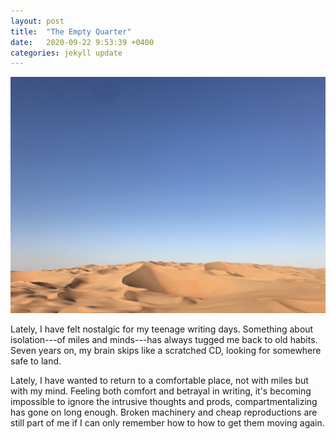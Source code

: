 ```yaml
---
layout: post
title:  "The Empty Quarter"
date:   2020-09-22 9:53:39 +0400
categories: jekyll update
---
```

![Lower third is rolling sand dunes. Upper two thirds is a gradient blue sky.](https://github.com/havemaps/havemaps.github.io/blob/master/_site/assets/img/2020-09-22-thoughts.JPG?raw=true "The Empty Quarter")

Lately, I have felt nostalgic for my teenage writing days.
Something about isolation---of miles and minds---has always tugged me back to old habits. Seven years on, my brain skips like a scratched CD, looking for somewhere safe to land.

Lately, I have wanted to return to a comfortable place, not with miles but with my mind. Feeling both comfort and betrayal in writing, it's becoming impossible to ignore the intrusive thoughts and prods, compartmentalizing has gone on long enough. Broken machinery and cheap reproductions are still part of me if I can only remember how to how to get them moving again.

<html>
  <head>
    <title>The Empty Quarter<title>
    <meta name="viewport" content="initial-scale=1.0">
    <meta charset="utf-8">
<link rel="stylesheet" href="https://unpkg.com/leaflet@1.4.0/dist/leaflet.css"
integrity="sha512-puBpdR0798OZvTTbP4A8Ix/l+A4dHDD0DGqYW6RQ+9jxkRFclaxxQb/SJAWZfWAkuyeQUytO7+7N4QKrDh+drA=="
crossorigin=""/>

<script src="https://unpkg.com/leaflet@1.4.0/dist/leaflet.js"
integrity="sha512-QVftwZFqvtRNi0ZyCtsznlKSWOStnDORoefr1enyq5mVL4tmKB3S/EnC3rRJcxCPavG10IcrVGSmPh6Qw5lwrg=="
crossorigin=""></script>


  </head>
  <body>

	<div id="map"></div>
    <script>

	  var khali = [23.014978, 53.765416];
	  var mymap = L.map('map').setView(khali, 13);

		L.tileLayer('https://{s}.tile.openstreetmap.org/{z}/{x}/{y}.png', {
		  minZoom: 1,
		  maxZoom: 18,
		  attribution: 'Map data &copy; <a href="https://openstreetmap.org/copyright">OpenStreetMap</a> contributors'
		}).addTo(mymap);

		var marker = L.marker(khali).addTo(mymap);

    </script>

  </body>
</html>
